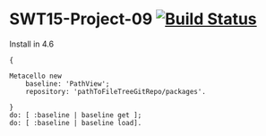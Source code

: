 SWT15-Project-09 [![Build Status](https://travis-ci.org/HPI-SWA-Teaching/SWT15-Project-09.svg)](https://travis-ci.org/HPI-SWA-Teaching/SWT15-Project-09)
===================


Install in 4.6
```smalltalk
{

Metacello new
	baseline: 'PathView';
	repository: 'pathToFileTreeGitRepo/packages'.

}
do: [ :baseline | baseline get ];
do: [ :baseline | baseline load].
```
